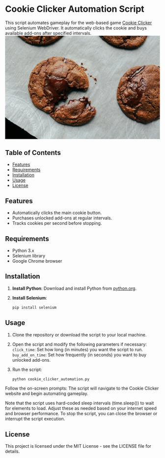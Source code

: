 # Cookie Clicker Automation Script

This script automates gameplay for the web-based game [Cookie Clicker](https://orteil.dashnet.org/cookieclicker/) using Selenium WebDriver. It automatically clicks the cookie and buys available add-ons after specified intervals.
![Cookie clicker](cookie_clicker.jpg)

## Table of Contents
- [Features](#features)
- [Requirements](#requirements)
- [Installation](#installation)
- [Usage](#usage)
- [License](#license)

## Features

- Automatically clicks the main cookie button.
- Purchases unlocked add-ons at regular intervals.
- Tracks cookies per second before stopping.

## Requirements

- Python 3.x
- Selenium library
- Google Chrome browser

## Installation

1. **Install Python**: Download and install Python from [python.org](https://www.python.org/).

2. **Install Selenium**:
   ```bash
   pip install selenium
   
## Usage

1. Clone the repository or download the script to your local machine.
2. Open the script and modify the following parameters if necessary:
`click_time`: Set how long (in minutes) you want the script to run.
`buy_add_on_time`: Set how frequently (in seconds) you want to buy unlocked add-ons.

3. Run the script:
    ```bash
    python cookie_clicker_automation.py

Follow the on-screen prompts: The script will navigate to the Cookie Clicker website and begin automating gameplay.

Note that the script uses hard-coded sleep intervals (time.sleep()) to wait for elements to load. Adjust these as needed based on your internet speed and browser performance.
To stop the script, you can close the browser or interrupt the script execution.

## License

This project is licensed under the MIT License - see the LICENSE file for details.


